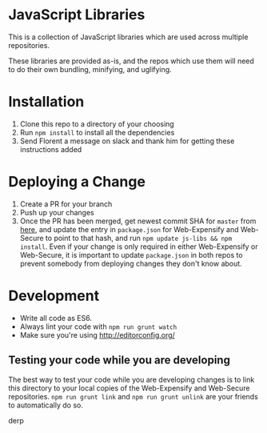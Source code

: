 # JavaScript Libraries
This is a collection of JavaScript libraries which are used across multiple repositories.

These libraries are provided as-is, and the repos which use them will need to do their own bundling, minifying, and uglifying.

# Installation
1. Clone this repo to a directory of your choosing
2. Run `npm install` to install all the dependencies
4. Send Florent a message on slack and thank him for getting these instructions added

# Deploying a Change
1. Create a PR for your branch
2. Push up your changes
3. Once the PR has been merged, get newest commit SHA for `master` from [here](https://github.com/Expensify/JS-Libs/commits/master), and update the entry in `package.json` for Web-Expensify and Web-Secure to point to that hash, and run `npm update js-libs && npm install`. Even if your change is only required in either Web-Expensify or Web-Secure, it is important to update `package.json` in both repos to prevent somebody from deploying changes they don't know about.

# Development
* Write all code as ES6.
* Always lint your code with `npm run grunt watch`
* Make sure you're using http://editorconfig.org/

## Testing your code while you are developing
The best way to test your code while you are developing changes is to link this directory to your local copies of the Web-Expensify and Web-Secure repositories.
`npm run grunt link` and `npm run grunt unlink` are your friends to automatically do so.

derp